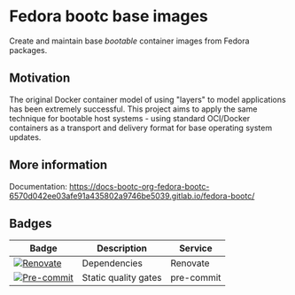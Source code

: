 # Fedora bootc base images

Create and maintain base *bootable* container images from Fedora packages.

## Motivation

The original Docker container model of using "layers" to model applications has
been extremely successful. This project aims to apply the same technique for
bootable host systems - using standard OCI/Docker containers as a transport and
delivery format for base operating system updates.

## More information

Documentation: <https://docs-bootc-org-fedora-bootc-6570d042ee03afe91a435802a9746be5039.gitlab.io/fedora-bootc/>

## Badges

| Badge                   | Description          | Service      |
| ----------------------- | -------------------- | ------------ |
| [![Renovate][1]][2]     | Dependencies         | Renovate     |
| [![Pre-commit][3]][4]   | Static quality gates | pre-commit   |

[1]: https://img.shields.io/badge/renovate-enabled-brightgreen?logo=renovate
[2]: https://renovatebot.com
[3]: https://img.shields.io/badge/pre--commit-enabled-brightgreen?logo=pre-commit
[4]: https://pre-commit.com/
